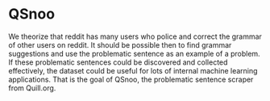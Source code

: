 # QSnoo

We theorize that reddit has many users who police and correct the grammar of
other users on reddit. It should be possible then to find grammar suggestions
and use the problematic sentence as an example of a problem. If these
problematic sentences could be discovered and collected effectively, the dataset
could be useful for lots of internal machine learning applications. That is the
goal of QSnoo, the problematic sentence scraper from Quill.org.




